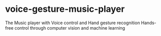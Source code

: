 # voice-gesture-music-player
The Music player with Voice control and Hand gesture recognition
Hands-free control through computer vision and machine learning
